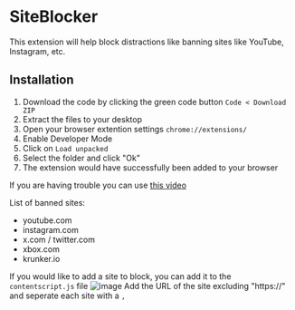 # SiteBlocker
This extension will help block distractions like banning sites like YouTube, Instagram, etc.

## Installation
1. Download the code by clicking the green code button `Code < Download ZIP`
2. Extract the files to your desktop
3. Open your browser extention settings `chrome://extensions/`
4. Enable Developer Mode
5. Click on `Load unpacked`
6. Select the folder and click "Ok"
7. The extension would have successfully been added to your browser

If you are having trouble you can use [this video](https://www.youtube.com/watch?v=dhaGRJvJAII)


List of banned sites: 
- youtube.com
- instagram.com
- x.com / twitter.com
- xbox.com
- krunker.io

If you would like to add a site to block, you can add it to the `contentscript.js` file
![image](https://github.com/AR1VU/SiteBlocker/assets/79403828/fdf94f7c-8c9d-4be9-becd-b96abf5be9d8)
Add the URL of the site excluding "https://" and seperate each site with a `,`

